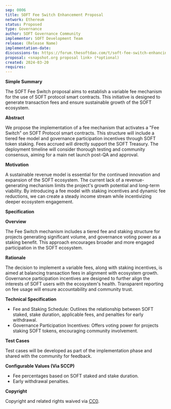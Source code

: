 ```yaml
---
sep: 0006
title: SOFT Fee Switch Enhancement Proposal
network: Ethereum
status: Proposed
type: Governance
author: SOFT Governance Community
implementor: SOFT Development Team
release: (Release Name)
implementation-date:
discussions-to: https://forum.thesoftdao.com/t/soft-fee-switch-enhancing-soft-viability/10733
proposal: <snapshot.org proposal link> (*optional)
created: 2024-03-20
requires:
---
```


**Simple Summary**

The SOFT Fee Switch proposal aims to establish a variable fee mechanism for the use of SOFT protocol smart contracts. This initiative is designed to generate transaction fees and ensure sustainable growth of the SOFT ecosystem.

**Abstract**

We propose the implementation of a fee mechanism that activates a "Fee Switch" on SOFT Protocol smart contracts. This structure will include a tiered fee model and governance participation incentives through SOFT token staking. Fees accrued will directly support the SOFT Treasury. The deployment timeline will consider thorough testing and community consensus, aiming for a main net launch post-QA and approval.

**Motivation**

A sustainable revenue model is essential for the continued innovation and expansion of the SOFT ecosystem. The current lack of a revenue-generating mechanism limits the project's growth potential and long-term viability. By introducing a fee model with staking incentives and dynamic fee reductions, we can create a steady income stream while incentivizing deeper ecosystem engagement.

**Specification**

**Overview**

The Fee Switch mechanism includes a tiered fee and staking structure for projects generating significant volume, and governance voting power as a staking benefit. This approach encourages broader and more engaged participation in the SOFT ecosystem.

**Rationale**

The decision to implement a variable fees, along with staking incentives, is aimed at balancing transaction fees in alignment with ecosystem growth. Governance participation incentives are designed to further align the interests of SOFT users with the ecosystem's health. Transparent reporting on fee usage will ensure accountability and community trust.

**Technical Specification**

- Fee and Staking Schedule: Outlines the relationship between SOFT staked, stake duration, applicable fees, and penalties for early withdrawal.
- Governance Participation Incentives: Offers voting power for projects staking SOFT tokens, encouraging community involvement.

**Test Cases**

Test cases will be developed as part of the implementation phase and shared with the community for feedback.

**Configurable Values (Via SCCP)**

- Fee percentages based on SOFT staked and stake duration.
- Early withdrawal penalties.

**Copyright**

Copyright and related rights waived via [CC0](https://creativecommons.org/publicdomain/zero/1.0/).
